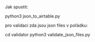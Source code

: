 Jak spustit:

python3 json_to_airtable.py

pro validaci zda jsou json files v pořádku:

cd validator
python3 validate_json_files.py
